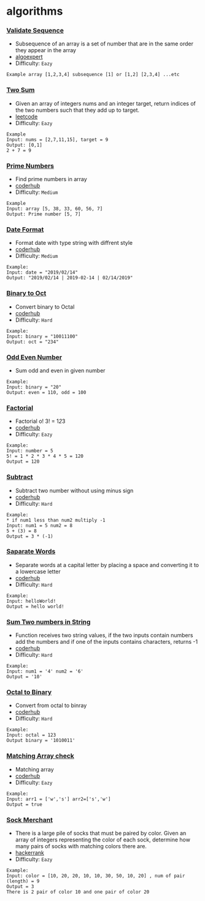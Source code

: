 # algorithms

### [Validate Sequence](https://github.com/MohaZain/algorithms/blob/main/ValidateSubsequence.py)   
  * Subsequence of an array is a set of number that are in the same order they appear in the array
  * [algoexpert](https://www.algoexpert.io/questions/Validate%20Subsequence) 
  * Difficulty: ``Eazy``
  ```
 Example array [1,2,3,4] subsequence [1] or [1,2] [2,3,4] ...etc
  ```
 ### [Two Sum](https://github.com/MohaZain/algorithms/blob/main/TwoSum.py) 
  * Given an array of integers nums and an integer target, return indices of the two numbers such that they add up to target.
  * [leetcode](https://leetcode.com/problems/two-sum/)
  * Difficulty: ``Eazy``
  ```
 Example
 Input: nums = [2,7,11,15], target = 9
 Output: [0,1]
 2 + 7 = 9
  ```
 ### [Prime Numbers](https://github.com/MohaZain/algorithms/blob/main/PrimeNumbers.py) 
 * Find prime numbers in array
 * [coderhub](https://coderhub.sa/challenge/d122bc96-d15b-483f-8fda-c937c8bcd833)
 * Difficulty: ``Medium``
 ```
Example 
Input: array [5, 38, 33, 60, 56, 7] 
Output: Prime number [5, 7]	
 ```
### [Date Format](https://github.com/MohaZain/algorithms/blob/main/DateFormat.py) 
* Format date with type string with diffrent style 
* [coderhub](https://coderhub.sa/challenge/c93a5e09-2578-42ec-95db-88d1e87d6459)
* Difficulty: ``Medium``
```
Example:
Input: date = "2019/02/14"
Output: "2019/02/14 | 2019-02-14 | 02/14/2019"
```
### [Binary to Oct](https://github.com/MohaZain/algorithms/blob/main/binary_oct.py) 
* Convert binary to Octal 
* [coderhub](https://coderhub.sa/challenge/5bd914c3-ab6d-49df-bf9b-5c01ef189974)
* Difficulty: ``Hard``
```
Example:
Input: binary = "10011100"
Output: oct = "234"
```
### [Odd Even Number](https://github.com/MohaZain/algorithms/blob/main/count_odd_even.py) 
* Sum odd and even in given number
<!-- * [coderhub](https://coderhub.sa/challenge/3e97adbc-137b-46c2-9ec4-2532cebacbdf) -->
<!-- * Difficulty: ``Hard`` -->
```
Example:
Input: binary = "20"
Output: even = 110, odd = 100
```
### [Factorial](https://github.com/MohaZain/algorithms/blob/main/factorial.py) 
* Factorial o! 3! = 1*2*3
* [coderhub](https://coderhub.sa/challenge/c617fadc-c5de-4265-8bf5-f7cca98a4572)
* Difficulty: ``Eazy``
```
Example:
Input: number = 5
5! = 1 * 2 * 3 * 4 * 5 = 120
Output = 120
```
### [Subtract](https://github.com/MohaZain/algorithms/blob/main/subtract.py) 
* Subtract two number without using minus sign
* [coderhub](https://coderhub.sa/challenge/049c4598-d2da-4bae-9024-addfac853799)
* Difficulty: ``Hard``
```
Example:
* if num1 less than num2 multiply -1
Input: num1 = 5 num2 = 8
5 + (3) = 8
Output = 3 * (-1)
```
### [Saparate Words](https://github.com/MohaZain/algorithms/blob/main/saparateword.py) 
* Separate words at a capital letter by placing a space and converting it to a lowercase letter
* [coderhub](https://coderhub.sa/challenge/e35bb082-6cc1-4aa9-89f5-03077f5ab9f3)
* Difficulty: ``Hard``
```
Example:
Input: helloWorld!
Output = hello world!
```
### [Sum Two numbers in String](https://github.com/MohaZain/algorithms/blob/main/sum_num_string.py) 
* Function receives two string values, if the two inputs contain numbers add the numbers and if one of the inputs contains characters, returns -1 
* [coderhub](https://coderhub.sa/challenge/033163c2-91be-4f1b-b0c0-01aff0811448)
* Difficulty: ``Hard``
```
Example:
Input: num1 = '4' num2 = '6'
Output = '10'
```
### [Octal to Binary](https://github.com/MohaZain/algorithms/blob/main/oct_binary.py) 
* Convert from octal to binray
* [coderhub](https://coderhub.sa/challenge/44be3e9f-8b91-495d-91f2-c514693ff190)
* Difficulty: ``Hard``
```
Example:
Input: octal = 123 
Output binary = '1010011'
```
### [Matching Array check](https://github.com/MohaZain/algorithms/blob/main/matching_array.py) 
* Matching array
* [coderhub](https://coderhub.sa/challenge/5eaa3159-d969-41d5-8401-85dd7d59fbe2)
* Difficulty: ``Eazy``
```
Example:
Input: arr1 = ['w','s'] arr2=['s','w']
Output = true
```
### [Sock Merchant](https://github.com/MohaZain/algorithms/blob/main/sockMerchant.py) 
* There is a large pile of socks that must be paired by color. 
 Given an array of integers representing the color of each sock, determine how many pairs of socks with matching colors there are.
* [hackerrank](https://www.hackerrank.com/challenges/sock-merchant/problem?h_l=interview&playlist_slugs%5B%5D=interview-preparation-kit&playlist_slugs%5B%5D=warmup)
* Difficulty: ``Eazy``
```
Example:
Input: color = [10, 20, 20, 10, 10, 30, 50, 10, 20] , num of pair (length) = 9
Output = 3
There is 2 pair of color 10 and one pair of color 20
```
